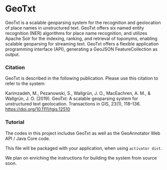 
# GeoTxt
GeoTxt is a scalable geoparsing system for the recognition and geolocation of place names in unstructured text. GeoTxt offers six named entity recognition (NER) algorithms for place name recognition, and utilizes Apache Solr for the indexing, ranking, and retrieval of toponyms, enabling scalable geoparsing for streaming text. GeoTxt offers a flexible application programming interface (API), generating a GeoJSON FeatureCollection as output. 

### Citation 
GeoTxt is described in the following publication. Please use this citation to refer to the system:

Karimzadeh, M., Pezanowski, S., Wallgrün, J. O., MacEachren, A. M., & Wallgrün, J. O. (2019). GeoTxt: A scalable geoparsing system for unstructured text geolocation. Transactions in GIS, 23(1), 118–136. https://doi.org/10.1111/tgis.12510

### Tutorial

The codes in this project includse GeoTxt as well as the GeoAnnotator Web API / Java Core code. 

This file will be packaged with your application, when using `activator dist`.

We plan on enriching the instructions for building the system from source soon. 


